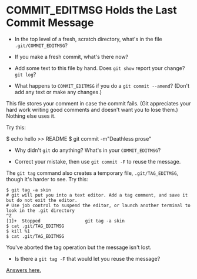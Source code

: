 COMMIT_EDITMSG Holds the Last Commit Message
============================================

- In the top level of a fresh, scratch directory,
what's in the file `.git/COMMIT_EDITMSG`?

- If you make a fresh commit, what's there now?

- Add some text to this file by hand. Does `git show` report your change? `git log`?

- What happens to `COMMIT_EDITMSG` if you do a `git commit --amend`? (Don't add any text or make any changes.)

This file stores your comment in case the commit fails. (Git appreciates your hard work writing good comments and doesn't want you to lose them.)
Nothing else uses it.

Try this:

  $ echo hello >> README
  $ git commit -m"Deathless prose"

- Why didn't `git` do anything? What's in your `COMMIT_EDITMSG`?

- Correct your mistake, then use `git commit -F` to reuse the message.

The `git tag` command also creates a temporary file, `.git/TAG_EDITMSG`, though it's harder to see. Try this:

    $ git tag -a skin
    # git will put you into a text editor. Add a tag comment, and save it but do not exit the editor.
    # Use job control to suspend the editor, or launch another terminal to look in the .git directory
    ^Z
    [1]+  Stopped                 git tag -a skin
    $ cat .git/TAG_EDITMSG
    $ kill %1
    $ cat .git/TAG_EDITMSG

You've aborted the tag operation but the message isn't lost.

- Is there a `git tag -F` that would let you reuse the message?

[Answers here.](../../Answers/refs/messages.md)
